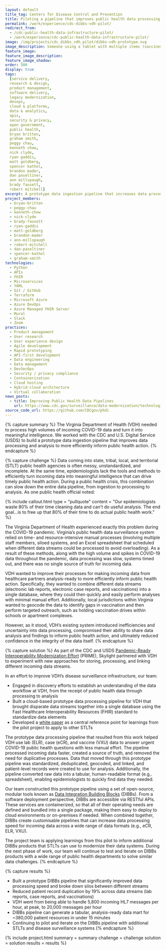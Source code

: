 ```yaml
---
layout: default
title_tag: Centers for Disease Control and Prevention
title: Piloting a pipeline that improves public health data processing and analysis
permalink: /work/experience/cdc-dibbs-vdh-pilot/
redirect_from:
  - /cdc-public-health-data-infrastructure-pilot/
  - /work/experience/cdc-public-health-data-infrastructure-pilot/
image: /img/projects/cdc_dibbs_vdh_pilot/dibbs-vdh-prototype.svg
image_description: Someone using a tablet with multiple items (vaccines, labs, patient records) flying in from all sides and being dropped into a single screen view.
feature_image:
feature_image_description:
feature_image_shadow:
order: 500
display: true
tags:
  [service delivery,
  research & design,
  product management,
  software delivery,
  legacy modernization,
  devops,
  cloud & platforms,
  data & analytics,
  apis,
  security & privacy,
  open government,
  public health,
  bryan britten,
  graham smith,
  peggy chau,
  kenneth chow,
  nick clyde,
  ryan gaddis,
  matt goldberg,
  spencer kathol,
  brandon mader,
  dan paseltiner,
  ann millspaugh,
  brady fausett,
  robert mitchell]
excerpt: A prototype data ingestion pipeline that increases data processing speed, automates manual processes, and enables public health agencies to better analyze data and share findings to drive timely public health action and decision-making.
project_members:
  - bryan-britten
  - peggy-chau
  - kenneth-chow
  - nick-clyde
  - brady-fausett
  - ryan-gaddis
  - matt-goldberg
  - brandon-mader
  - ann-millspaugh
  - robert-mitchell
  - dan-paseltiner
  - spencer-kathol
  - graham-smith
technologies:
  - Python
  - APIs
  - FHIR
  - Microservices
  - YAML
  - Git / GitHub
  - Terraform
  - Microsoft Azure
  - Azure DevOps
  - Azure Managed FHIR Server
  - Mural
  - Slack
  - Zoom
practices:
  - Product management
  - User research
  - User experience design
  - Agile development
  - Rapid prototyping
  - API-first development
  - Data engineering
  - Data management
  - DevSecOps
  - Security / privacy compliance
  - Containerization
  - Cloud hosting
  - Hybrid-cloud architecture
  - Virtual collaboration
news_posts:
  - title: Improving Public Health Data Pipelines
    url: https://www.cdc.gov/surveillance/data-modernization/technologies/public-health-data-pipelines.html
source_code_url: https://github.com/CDCgov/phdi
---
```


{% capture summary %}
The Virginia Department of Health (VDH) needed to process high volumes of incoming COVID-19 data and turn it into meaningful intelligence. We worked with the CDC and U.S. Digital Service (USDS) to build a prototype data ingestion pipeline that improves data processing and analysis to more efficiently inform public health action.
{% endcapture %}

{% capture challenge %}
Data coming into state, tribal, local, and territorial (STLT) public health agencies is often messy, unstandardized, and incomplete. At the same time, epidemiologists lack the tools and methods to efficiently turn incoming data into meaningful intelligence that can drive timely public health action. During a public health crisis, this combination can slow down the entire data pipeline, from ingestion to processing to analysis. As one public health official noted:

{% include callout.html
  type = "pullquote"
  content = "Our epidemiologists waste 80% of their time cleaning data and can't do useful analysis. The end goal…is to free up that 80% of their time to do actual public health work."
%}

The Virginia Department of Health experienced exactly this problem during the COVID-19 pandemic. Virginia’s public health data surveillance system relied on time- and resource-intensive manual processes (involving multiple staff members, siloed systems, and an Excel spreadsheet that scheduled when different data streams could be processed to avoid overloading). As a result of these methods, along with the high volume and spikes in COVID-19 data throughout the pandemic, data processing was slow, systems timed out, and there was no single source of truth for incoming data.

VDH wanted to improve their processes for making incoming data from healthcare partners analysis-ready to more efficiently inform public health action. Specifically, they wanted to combine different data streams (electronic lab reports, electronic case reports, and vaccinations) into a single database, where they could then quickly and easily perform analyses with minimal manual effort. Additionally, local jurisdictions within Virginia wanted to geocode the data to identify gaps in vaccination and then perform targeted outreach, such as holding vaccination drives within schools or apartment complexes.

However, as it stood, VDH’s existing system introduced inefficiencies and uncertainty into data processing, compromised their ability to share data analysis and findings to inform public health action, and ultimately reduced confidence in the integrity of the data itself.
{% endcapture %}

{% capture solution %}
As part of the CDC and USDS [Pandemic-Ready Interoperability Modernization Effort](https://www.cdc.gov/surveillance/data-modernization/partnerships/usds-innovation.html) (PRIME), Skylight partnered with VDH to experiment with new approaches for storing, processing, and linking different incoming data streams.

In an effort to improve VDH’s disease surveillance infrastructure, our team:

- Engaged in discovery efforts to establish an understanding of the data workflow at VDH, from the receipt of public health data through processing to analysis
- Built a cloud-based prototype data processing pipeline for VDH that brought disparate data streams together into a single database using the Fast Healthcare Interoperability Resources (FHIR) standard to standardize data elements
- Developed a [white paper](https://github.com/CDCgov/phdi/blob/main/publications/DMI_VAWhitePaper_V3.pdf) as a central reference point for learnings from the pilot project to apply to other STLTs

The prototype data processing pipeline that resulted from this work helped VDH use lab (ELR), case (eCR), and vaccine (VXU) data to answer urgent COVID-19 public health questions with less manual effort. The pipeline processed incoming data faster, created a source of truth, and removed the need for duplicative processes. Data that moved through this prototype pipeline was standardized, deduplicated, geocoded, and linked, and patient-level records were created to use for analysis. Additionally, the pipeline converted raw data into a tabular, human-readable format (e.g,. spreadsheet), enabling epidemiologists to quickly find data they needed.

Our team constructed this prototype pipeline using a set of open-source, modular tools known as [Data Integration Building Blocks](/work/experience/cdc-dibbs/) (DIBBs). From a software deployment perspective, DIBBs are accessible via RESTful APIs. These services are containerized, so that all of their operating needs are defined and bundled into a single package, making them easy to deploy to cloud environments or on-premises if needed. When combined together, DIBBs create customisable pipelines that can increase data processing speed for incoming data across a wide range of data formats (e.g., eCR, ELR, VXU).

The project team is applying learnings from this pilot to inform additional DIBBs products that STLTs can use to modernize their data systems. During the next phase of work, our team will continue to test and iterate on DIBBs products with a wide range of public health departments to solve similar data challenges.
{% endcapture %}

{% capture results %}

- Built a prototype DIBBs pipeline that significantly improved data processing speed and broke down silos between different streams
- Reduced patient record duplication by 19% across data streams (lab reports, case reports, and vaccinations)
- VDH went from being able to handle 5,800 incoming HL7 messages per hour, at peak, to 20,000 messages per hour
- DIBBs pipeline can generate a tabular, analysis-ready data mart for ~380,000 patient resources in under 15 minutes
- Continuing to pilot and iterate on the DIBBs pipeline with additional STLTs and disease surveillance systems
  {% endcapture %}

{% include project.html
  summary = summary
  challenge = challenge
  solution = solution
  results = results
%}
